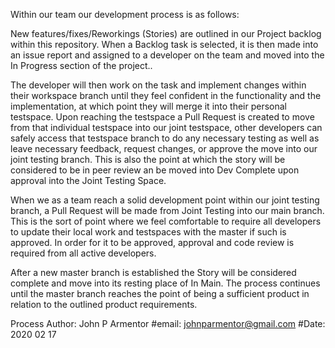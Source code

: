 Within our team our development process is as follows:

New features/fixes/Reworkings (Stories) are outlined in our Project backlog within this repository.  When a Backlog task is selected, it is then made into an issue report and assigned to a developer on the team and moved into the In Progress section of the project..

The developer will then work on the task and implement changes within their workspace branch until they feel confident in the functionality and the implementation, at which point they will merge it into their personal testspace.  Upon reaching the testspace a Pull Request is created to move from that individual testspace into our joint testspace, other developers can safely access that testspace branch to do any necessary testing as well as leave necessary feedback, request changes, or approve the move into our joint testing branch.  This is also the point at which the story will be considered to be in peer review an be moved into Dev Complete upon approval into the Joint Testing Space.

When we as a team reach a solid development point within our joint testing branch, a Pull Request will be made from Joint Testing into our main branch.  This is the sort of point where we feel comfortable to require all developers to update their local work and testspaces with the master if such is approved.  In order for it to be approved, approval and code review is required from all active developers.

After a new master branch is established the Story will be considered complete and move into its resting place of In Main.  The process continues until the master branch reaches the point of being a sufficient product in relation to the outlined product requirements.

Process Author: John P Armentor
#email:     johnparmentor@gmail.com
#Date:      2020 02 17
